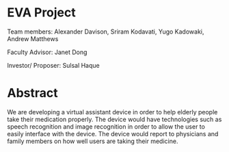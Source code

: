 # EVA Project

Team members: Alexander Davison, Sriram Kodavati, Yugo Kadowaki, Andrew Matthews

Faculty Advisor: Janet Dong

Investor/ Proposer: Sulsal Haque

# Abstract
We are developing a virtual assistant device in order to help elderly people take their medication properly. The device would have technologies such as speech recognition and image recognition in order to allow the user to easily interface with the device. The device would report to physicians and family members on how well users are taking their medicine.
